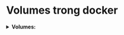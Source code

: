 # Volumes trong docker
<details>
  <summary>
  <b>Volumes: </b>
  </summary>
  
  + Volumes trong Docker là một tính năng cho phép bạn lưu trữ và chia sẻ dữ liệu giữa các container hoặc giữa container và máy chủ (host). Nó được sử dụng để duy trì dữ liệu của container ngay cả khi container bị dừng hoặc xóa.
  + <b> Cáclệnh cơ bản: </b>
      - Xem danh sách volumes: `docker volume ls`
      - Xóa volume: `docker volume rm my-volume`
  + <b> Tại sao nên dùng volumes? </b>
      - <b> Persist dữ liệu: </b> Dữ liệu trong container thường sẽ bị mất khi container bị xóa. Volumes giúp lưu trữ dữ liệu một cách lâu dài, ngay cả khi container không còn tồn tại.
      - <b> Chia sẻ dữ liệu giữa các container: </b> Nhiều container có thể sử dụng chung một volume để chia sẻ dữ liệu. Điều này rất hữu ích khi bạn có các container cần truy cập vào cùng một bộ dữ liệu.
      - <b> Tách biệt dữ liệu và ứng dụng: </b> Volumes giúp tách biệt dữ liệu khỏi container, giúp việc quản lý và sao lưu dữ liệu trở nên dễ dàng hơn.
      - <b> Hiệu suất tốt hơn: </b> Volumes được tối ưu hóa cho hiệu suất và thường nhanh hơn so với việc lưu trữ dữ liệu trực tiếp trên hệ thống tập tin của container (bind mounts).

  + <b> Cách sử dụng volumes: </b>
      1. Tạo volume: `docker volume create my-volume` 
      2. Gắn volume vào container:
          - Khi chạy container, bạn có thể gắn volume vào một thư mục trong container bằng tùy chọn -v hoặc --mount.
          - `docker run -d -v my-volume:/path/in/container my-image`
              + `my-volume` : Tên của volume mà bạn đã tạo.
              + `/path/in/container` : Đường dẫn trong container nơi volume sẽ được gắn.
          - EX:
              + Nếu bạn muốn lưu trữ dữ liệu trong thư mục /data của container:
              + `docker run -d -v my-volume:/data my-image `
      3. Bind mounts:
           - Ngoài ra, bạn cũng có thể gắn một thư mục từ máy chủ (host) vào container. Đây là dạng bind mounts:
           - `docker run -d -v /path/on/host:/path/in/container my-image`
              + `/path/on/host` : Thư mục trên máy chủ mà bạn muốn gắn.
              + `/path/in/container` : Thư mục tương ứng trong container.
      4. So sánh giữa volumes và bind mounts:
           ![Example Image](./image-for-notes/volume_&_bindmounts.png)
      5. Ví dụ cụ thể:
         - Giả sử bạn có một ứng dụng web lưu trữ dữ liệu vào thư mục /data bên trong container và bạn muốn dữ liệu được lưu trữ bền vững trên máy chủ của bạn. Bạn có thể sử dụng volume như sau:
              + `docker run -d -v my-volume:/data my-web-app`
         - Nếu bạn muốn sử dụng một thư mục cụ thể trên máy chủ (ví dụ /home/user/data), bạn có thể sử dụng bind mount:
              + `docker run -d -v /home/user/data:/data my-web-app`

## Lưu ý:
  - Anonymous Volume sẽ bị xóa khi container shutdown
- Volume được đặt tên sẽ không tự động xóa khi container shutdown
        + EX: `docker run -d -p 3000:80 --rm --name feedback-app -v feedback:/app/feedback feedback-node:volumes`  
</details>
